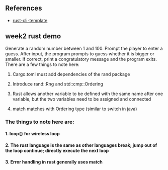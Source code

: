 ## References

* [rust-cli-template](https://github.com/kbknapp/rust-cli-template)

## week2 rust demo
Generate a random number between 1 and 100. Prompt the player to enter a guess. After input, the program prompts to guess whether it is bigger or smaller. If correct, print a congratulatory message and the program exits. There are a few things to note here:

1. Cargo.toml must add dependencies of the rand package

2. Introduce rand::Rng and std::cmp::Ordering

3. Rust allows another variable to be defined with the same name after one variable, but the two variables need to be assigned and connected

4. match matches with Ordering type (similar to switch in java)

### The things to note here are:

#### 1. loop{} for wireless loop

#### 2. The rust language is the same as other languages ​​break; jump out of the loop continue; directly execute the next loop

#### 3. Error handling in rust generally uses match